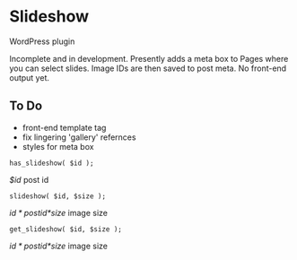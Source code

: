 Slideshow
=========

WordPress plugin

Incomplete and in development. Presently adds a meta box to Pages where you can select slides. Image IDs are then saved to post meta.
No front-end output yet.

To Do
-----
 - front-end template tag
 - fix lingering 'gallery' refernces
 - styles for meta box


```
has_slideshow( $id );
```
*$id* post id

```
slideshow( $id, $size );
```
*$id* post id  
*$size* image size

```
get_slideshow( $id, $size );
```
*$id* post id  
*$size* image size
